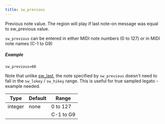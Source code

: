 ```yaml
---
title: sw_previous
---
```

Previous note value. The region will play if last note-on message was equal to
sw_previous value.

`sw_previous` can be entered in either MIDI note numbers (0 to 127) or
in MIDI note names (C-1 to G9)

##### Example

```
sw_previous=60
```

Note that unlike [sw_last](/opcodes/sw_last), the note specified by
`sw_previous` doesn't need to fall in the `sw_lokey` / `sw_hikey` range.
This is useful for true sampled legato - example needed.

| Type    | Default | Range     | 
| ---     | ---     | ---       |
| integer | none    | 0 to 127  |
|         |         | C-1 to G9 |
